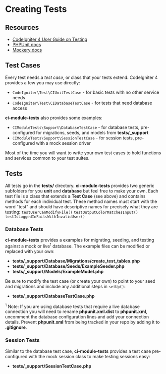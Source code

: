 # Creating Tests

## Resources
* [CodeIgniter 4 User Guide on Testing](https://codeigniter4.github.io/userguide/testing/index.html)
* [PHPUnit docs](https://phpunit.readthedocs.io/en/8.3/index.html)
* [Mockery docs](http://docs.mockery.io/en/latest/)

## Test Cases

Every test needs a *test case*, or class that your tests extend. CodeIgniter 4
provides a few you may use directly:
* `CodeIgniter\Test\CIUnitTestCase` - for basic tests with no other service needs
* `CodeIgniter\Test\CIDatabaseTestCase` - for tests that need database access

**ci-module-tests** also provides some examples:
* `CIModuleTests\Support\DatabaseTestCase` - for database tests, pre-configured for migrations, seeds, and models from **tests/_support**
* `CIModuleTests\Support\SessionTestCase` - for session tests, pre-configured with a mock session driver

Most of the time you will want to write your own test cases to hold functions and services
common to your test suites.

## Tests

All tests go in the **tests/** directory. **ci-module-tests** provides two generic
subfolders for you **unit** and **database** but feel free to make your own. Each test file
is a class that extends a **Test Case** (see above) and contains methods for each individual
test. These method names must start with the word "test" and should have descriptive names
for precisely what they are testing: `testUserCanModifyFile()` `testOutputColorMatchesInput()`
`testIsLoggedInFailsWithInvalidUser()`

### Database Tests

**ci-module-tests** provides a examples for migrating, seeding, and testing against a mock
or live<sup>1</sup> database. The example files can be modified or replaced with your own:
* **tests/_support/Database/Migrations/create_test_tables.php**
* **tests/_support/Database/Seeds/ExampleSeeder.php**
* **tests/_support/Models/ExampleModel.php**

Be sure to modify the test case (or create your own) to point to your seed and migrations
and include any additional steps in `setUp()`:
* **tests/_support/DatabaseTestCase.php**

<sup>1</sup> Note: If you are using database tests that require a live database connection you will need
to rename **phpunit.xml.dist** to **phpunit.xml**, uncomment the database configuration
lines and add your connection details. Prevent **phpunit.xml** from being tracked in your
repo by adding it to **.gitignore**.

### Session Tests

Similar to the database test case, **ci-module-tests** provides a test case pre-configured
with the mock session class to make testing sessions easy:
* **tests/_support/SessionTestCase.php**
